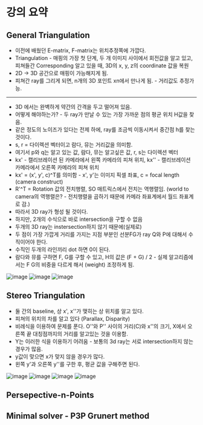 # 강의 요약
## General Triangulation
* 이전에 배웠던 E-matrix, F-matrix는 위치추정쪽에 가깝다.
* Triangulation - 매핑의 가장 첫 단계, 두 개 이미지 사이에서 회전값을 알고 있고, 피쳐들간 Corresponding 알고 있을 때,  3D의 x, y, z의 coordinate 값을 복원
* 2D -> 3D 공간으로 매핑이 가능해지게 됨.
* 피쳐간 ray를 그리게 되면, n개의 3D 포인트 xn에서 만나게 됨. - 거리값도 추정가능.
---
* 3D 에서는 완벽하게 약간의 간격을 두고 떨어져 있음.
* 어떻게 해야하는가? - 두 ray가 만날 수 있는 가장 가까운 점의 평균 위치 H값을 찾음.
* 같은 정도의 노이즈가 있다는 전제 하에, ray를 조금씩 이동시켜서 중간점 h를 찾는 것이다.
* s, r = 다이렉션 벡터이고 람다, 뮤는 거리값을 의미함.
* 여기서 p와 q는 알고 있는 값, 람다, 뮤는 알고싶은 값, r, s는 다이렉션 벡터
* kx' - 캘리브레이션 된 카메라에서 왼쪽 카메라의 피쳐 위치, kx'' - 캘리브레이션 카메라에서 오른쪽 카메라의 피쳐 위치
* kx' = (x', y', c)^T를 의미함 - x', y'는 이미지 픽셀 좌표, c = focal length (camera construct)
* R'^T = Rotation 값의 전치행렬, SO 매트릭스에서 전치는 역행렬임. (world to camera의 역행렬은? - 전치행렬을 곱하기 때문에 카메라 좌표계에서 월드 좌표계로 감.)
* 따라서 3D ray가 형성 될 것이다.
* 하지만, 2개의 수식으로 바로 intersection을 구할 수 없음
* 두개의 3D ray는 instersection하지 않기 때문에(실제로)
* 두 점이 가장 가깝게 거리를 가지는 지점 부분인 선분FG가 ray Q와 P에 대해서 수직이어야 한다.
* 수직인 두개의 라인끼리 dot 하면 0이 된다.
* 람다와 뮤를 구하면 F, G를 구할 수 있고, H의 값은 (F + G) / 2 - 실제 알고리즘에서는 F G의 비중을 다르게 해서 (weight) 조정하게 됨.

![image](https://user-images.githubusercontent.com/55529455/171091795-9c726f5c-4dc6-4861-9bad-f9afdf88d382.png)
![image](https://user-images.githubusercontent.com/55529455/171106578-15cf78ff-fb30-4dd9-bb5a-e3db3eae8585.png)
![image](https://user-images.githubusercontent.com/55529455/171109168-edd6ec6b-663b-447b-b0de-b58f5d260efb.png)

## Stereo Triangulation
* 둘 간의 baseline, 상 x', x''가 맺히는 상 위치를 알고 있다.
* 피쳐의 위치의 차를 알고 있다 (Parallax, Disparity)
* 비례식을 이용하여 문제를 푼다. O''와 P'' 사이의 거리(C)와 x''의 크기, X에서 오른쪽 끝 대칭점까지의 거리를 알고있는 것을 이용함.
* Y는 이러한 식을 이용하기 어려움 - 보통의 3d ray는 서로 intersection하지 않는 경우가 많음. 
* y값이 맞으면 x가 맞지 않을 경우가 많다.
* 왼쪽 y'과 오른쪽 y''를 구한 후, 평균 값을 구해주면 된다.

![image](https://user-images.githubusercontent.com/55529455/171109546-4f835ad0-1ab4-4fdd-b2d9-2840bede6901.png)
![image](https://user-images.githubusercontent.com/55529455/171113829-debecf1d-760e-49f0-85e9-4fcd266f2efc.png)
![image](https://user-images.githubusercontent.com/55529455/171114390-baf38ee3-4262-49ac-939b-896a6b01fe75.png)
![image](https://user-images.githubusercontent.com/55529455/171114908-7fb485cc-5887-4340-a003-4c743ff23f20.png)



## Persepective-n-Points




## Minimal solver - P3P Grunert method






